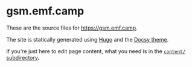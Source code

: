 # gsm.emf.camp

These are the source files for <https://gsm.emf.camp>.

The site is statically generated using [Hugo](https://gohugo.io) and the [Docsy theme](https://www.docsy.dev).

If you're just here to edit page content, what you need is in the [`content/` subdirectory](content/).
